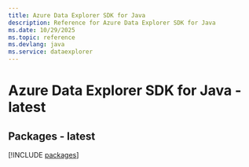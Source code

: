 ```yaml
---
title: Azure Data Explorer SDK for Java
description: Reference for Azure Data Explorer SDK for Java
ms.date: 10/29/2025
ms.topic: reference
ms.devlang: java
ms.service: dataexplorer
---
```

# Azure Data Explorer SDK for Java - latest
## Packages - latest
[!INCLUDE [packages](data-explorer-index.md)]
